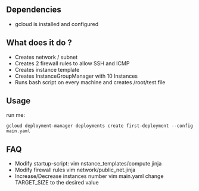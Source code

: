 Dependencies
------------

* gcloud is installed and configured

What does it do ?
------------

* Creates network / subnet
* Creates 2 firewall rules to allow SSH and ICMP
* Creates instance template
* Creates InstanceGroupManager with 10 Instances
* Runs bash script on every machine and creates /root/test.file

Usage
------------

run me:


```
gcloud deployment-manager deployments create first-deployment --config main.yaml 
```

FAQ
------------

* Modify startup-script:
  vim nstance_templates/compute.jinja
* Modify firewall rules
  vim network/public_net.jinja
* Increase/Decrease instances number
  vim main.yaml
  change TARGET_SIZE to the desired value
